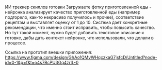ИИ треккер скиллов готовки
Загружаете фотку приготовленной еды - нейронка анализирует качество приготовленной еды (например подгорело, как-то некрасиво получилось и прочее), соответствие рецептам и выставляет оценку от 1 до 10. Система дает конкретные рекомендации, что именно стоит исправить, чтобы повысить качество. Но тут такой момент, нужно будет добавить текстовое описание к готовке, дабы дать контекст нейронке, что использовали, что делали в процессе.

Ссылка на прототип внешки приложения:
https://www.figma.com/design/GhAo1QMvWHqczkaG7jsfcD/Untitled?node-id=0-1&p=f&t=o4s7BcPU3Gq4zrIL-0
